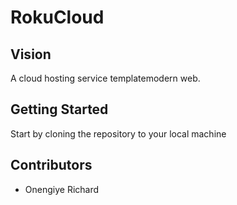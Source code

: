 # RokuCloud

## Vision

A cloud hosting service templatemodern web.

## Getting Started

Start by cloning the repository to your local machine


## Contributors
- Onengiye Richard
